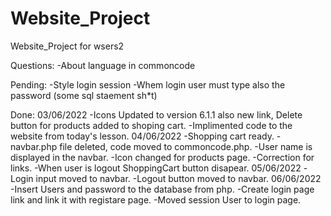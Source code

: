 # Website_Project
Website_Project for wsers2

Questions: 
    -About language in commoncode

Pending:
    -Style login session
    -Whem login user must type also the password (some sql staement sh*t)

Done:
03/06/2022
    -Icons Updated to version 6.1.1 also new link, Delete button for products added to shoping cart.
    -Implimented code to the website from today's lesson.
04/06/2022
    -Shopping cart ready.
    -navbar.php file deleted, code moved to commoncode.php.
    -User name is displayed in the navbar.
    -Icon changed for products page.
    -Correction for links.
    -When user is logout ShoppingCart button disapear.
05/06/2022
    -Login input moved to navbar.
    -Logout button moved to navbar.
06/06/2022
    -Insert Users and password to the database from php.
    -Create login page link and link it with registare page.
    -Moved session User to login page.